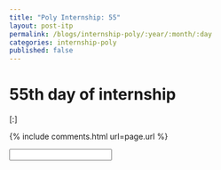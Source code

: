 ```yaml
---
title: "Poly Internship: 55"
layout: post-itp
permalink: /blogs/internship-poly/:year/:month/:day
categories: internship-poly
published: false
---
```

# 55th day of internship

<span class="timestamp">[:]</span>


{% include comments.html url=page.url %}

<input id="password-input" type="password" class="text-secret" onkeyup="unlock()">

<span class="disable-selection" id="truth" style="display:block;"></span>
